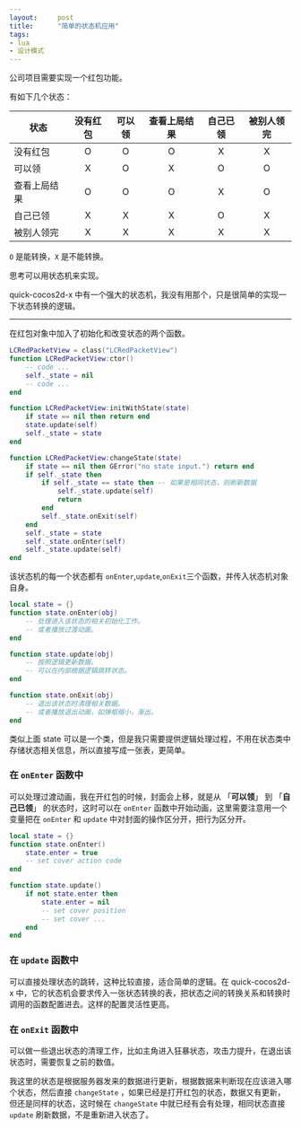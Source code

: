 ```yaml
---
layout:     post
title:      "简单的状态机应用"
tags:
- lua
- 设计模式
---
```

公司项目需要实现一个红包功能。

有如下几个状态：
<!--more-->
|状态|没有红包|可以领|查看上局结果|自己已领|被别人领完|
|---|:-----:|:---:|:--------:|:-----:|:------:|
|没有红包|O|O|O|X|X|
|可以领|X|O|X|O|O|
|查看上局结果|O|O|O|X|O|
|自己已领|X|X|X|O|X|
|被别人领完|X|X|X|X|X|

`O` 是能转换，`X` 是不能转换。

思考可以用状态机来实现。

quick-cocos2d-x 中有一个强大的状态机，我没有用那个，只是很简单的实现一下状态转换的逻辑。

----------
在红包对象中加入了初始化和改变状态的两个函数。

```lua
LCRedPacketView = class("LCRedPacketView")
function LCRedPacketView:ctor()
	-- code ...
	self._state = nil
	-- code ...
end

function LCRedPacketView:initWithState(state)
	if state == nil then return end
	state.update(self)
	self._state = state
end

function LCRedPacketView:changeState(state)
	if state == nil then GError("no state input.") return end
	if self._state then
		if self._state == state then -- 如果是相同状态，则刷新数据
			self._state.update(self)
			return
		end
		self._state.onExit(self)
	end
	self._state = state
	self._state.onEnter(self)
	self._state.update(self)
end
```

该状态机的每一个状态都有 `onEnter`,`update`,`onExit`三个函数，并传入状态机对象自身。

```lua
local state = {}
function state.onEnter(obj)
	-- 处理进入该状态的相关初始化工作。
	-- 或者播放过渡动画。
end

function state.update(obj)
	-- 按照逻辑更新数据。
	-- 可以在内部根据逻辑跳转状态。
end

function state.onExit(obj)
	-- 退出该状态时清理相关数据。
	-- 或者播放退出动画，如弹框缩小，渐出。
end
```
类似上面 state 可以是一个类，但是我只需要提供逻辑处理过程，不用在状态类中存储状态相关信息，所以直接写成一张表，更简单。

### 在 `onEnter` 函数中
可以处理过渡动画，我在开红包的时候，封面会上移，就是从 「**可以领**」 到 「**自己已领**」 的状态时，这时可以在 `onEnter` 函数中开始动画，这里需要注意用一个变量把在 `onEnter` 和 `update` 中对封面的操作区分开，把行为区分开。

```lua
local state = {}
function state.onEnter()
	state.enter = true
	-- set cover action code
end

function state.update()
	if not state.enter then
		state.enter = nil
		-- set cover position
		-- set cover ...
	end
end
```

### 在 `update` 函数中
可以直接处理状态的跳转，这种比较直接，适合简单的逻辑。在 quick-cocos2d-x 中，它的状态机会要求传入一张状态转换的表，把状态之间的转换关系和转换时调用的函数配置进去。这样的配置灵活性更高。

### 在 `onExit` 函数中
可以做一些退出状态的清理工作，比如主角进入狂暴状态，攻击力提升，在退出该状态时，需要恢复之前的数值。

我这里的状态是根据服务器发来的数据进行更新，根据数据来判断现在应该进入哪个状态，然后直接 `changeState` ，如果已经是打开红包的状态，数据又有更新，但还是同样的状态，这时候在 `changeState` 中就已经有会有处理，相同状态直接 `update` 刷新数据，不是重新进入状态了。

